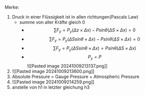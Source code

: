 Merke:
 1. Druck in einer Flüssigkeit ist in allen richtungen(Pascals Law)
	- summe von  aller Kräfte gleich 0
		- $$\sum F_y=P_y(\Delta z \times \Delta x)-Psin\theta (\Delta S \times \Delta x)=0$$
		- $$\sum F_y=P_y(\Delta S sin\theta\times \Delta x)-Psin\theta (\Delta S \times \Delta x)=0$$
		- $$\sum F_y=P_y(\Delta S sin\theta \times \Delta x)=Psin\theta (\Delta S \times \Delta x)$$
		- $$P_y=P$$
![[Pasted image 20241009213137.png]]
2. ![[Pasted image 20241009213600.png]]
3. Absolute Pressure = Gauge Pressure + Atmospheric Pressure
4. ![[Pasted image 20241009214259.png]]
5. anstelle von h1 in letzter gleichung h3
